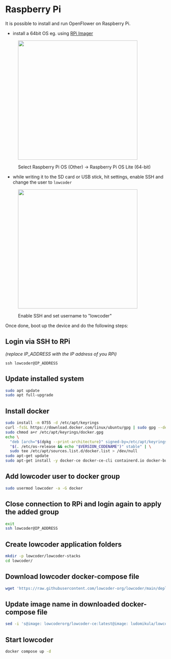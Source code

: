 # Raspberry Pi

It is possible to install and run OpenFlower on Raspberry Pi.&#x20;

* install a 64bit OS eg. using [RPi Imager](https://www.raspberrypi.com/software/)

<figure><img src="../../.gitbook/assets/01_rpi_create_image.png" alt="" width="375"><figcaption><p>Select Raspberry Pi OS (Other) -> Raspberry Pi OS Lite (64-bit)</p></figcaption></figure>

* while writing it to the SD card or USB stick, hit settings, enable SSH and change the user to `lowcoder`

<figure><img src="../../.gitbook/assets/rpi_imager_settings.png" alt="" width="375"><figcaption><p>Enable SSH and set username to "lowcoder"</p></figcaption></figure>

Once done, boot up the device and do the following steps:

## Login via SSH to RPi

_(replace IP\_ADDRESS with the IP address of you RPi)_

`ssh lowcoder@IP_ADDRESS`

## Update installed system

```bash
sudo apt update
sudo apt full-upgrade
```

## Install docker

```bash
sudo install -m 0755 -d /etc/apt/keyrings
curl -fsSL https://download.docker.com/linux/ubuntu/gpg | sudo gpg --dearmor -o /etc/apt/keyrings/docker.gpg
sudo chmod a+r /etc/apt/keyrings/docker.gpg
echo \
  "deb [arch="$(dpkg --print-architecture)" signed-by=/etc/apt/keyrings/docker.gpg] https://download.docker.com/linux/debian \
  "$(. /etc/os-release && echo "$VERSION_CODENAME")" stable" | \
  sudo tee /etc/apt/sources.list.d/docker.list > /dev/null
sudo apt-get update
sudo apt-get install -y docker-ce docker-ce-cli containerd.io docker-buildx-plugin docker-compose-plugin
```

## Add lowcoder user to docker group

```bash
sudo usermod lowcoder -a -G docker
```

## Close connection to RPi and login again to apply the added group

```bash
exit
ssh lowcoder@IP_ADDRESS
```

## Create lowcoder application folders

```bash
mkdir -p lowcoder/lowcoder-stacks
cd lowcoder/
```

## Download lowcoder docker-compose file

```bash
wget 'https://raw.githubusercontent.com/lowcoder-org/lowcoder/main/deploy/docker/docker-compose.yaml'
```

## Update image name in downloaded docker-compose file

```bash
sed -i 's@image: lowcoderorg/lowcoder-ce:latest@image: ludomikula/lowcoder-ce:dev@' docker-compose.yaml
```

## Start lowcoder

```bash
docker compose up -d
```
